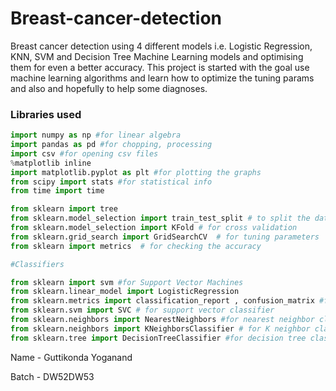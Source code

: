 # Breast-cancer-detection
Breast cancer detection using 4 different models i.e. Logistic Regression, KNN, SVM and Decision Tree Machine Learning models and optimising them for even a better accuracy. This project is started with the goal use machine learning algorithms and learn how to optimize the tuning params and also and hopefully to help some diagnoses.




### Libraries used
```python
import numpy as np #for linear algebra
import pandas as pd #for chopping, processing
import csv #for opening csv files
%matplotlib inline 
import matplotlib.pyplot as plt #for plotting the graphs
from scipy import stats #for statistical info
from time import time

from sklearn import tree
from sklearn.model_selection import train_test_split # to split the data in train and test
from sklearn.model_selection import KFold # for cross validation
from sklearn.grid_search import GridSearchCV  # for tuning parameters
from sklearn import metrics  # for checking the accuracy 

#Classifiers 

from sklearn import svm #for Support Vector Machines
from sklearn.linear_model import LogisticRegression
from sklearn.metrics import classification_report , confusion_matrix #for Logistic regression
from sklearn.svm import SVC # for support vector classifier
from sklearn.neighbors import NearestNeighbors #for nearest neighbor classifier
from sklearn.neighbors import KNeighborsClassifier # for K neighbor classifier
from sklearn.tree import DecisionTreeClassifier #for decision tree classifier

```

Name - Guttikonda Yoganand 

Batch - DW52DW53


